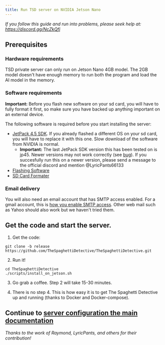 ```yaml
---
title: Run TSD server on NVIDIA Jetson Nano
---
```



*If you follow this guide and run into problems, please seek help at: https://discord.gg/NcZkQfj*

## Prerequisites

### Hardware requirements

TSD private server can only run on Jetson Nano 4GB model. The 2GB model doesn't have enough memory to run both the program and load the AI model in the memory.

### Software requirements

**Important:** Before you flash new software on your sd card, you will have to fully format it first, so make sure you have backed up anything important on an external device.

The following software is required before you start installing the server:

- [JetPack 4.5 SDK](https://developer.nvidia.com/jetpack-sdk-45-archive). If you already flashed a different OS on your sd card, you will have to replace it with this one. Slow download of the software from NVIDIA is normal. 
  - **Important:** The last JetPack SDK version this has been tested on is jp45. Newer versions may not work correctly (see [bug](https://github.com/TheSpaghettiDetective/TheSpaghettiDetective/issues/552)). If you succesfully run this on a newer version, please send a message to the official discord and mention @LyricPants66133
- [Flashing Software](https://www.balena.io/etcher/)
- [SD Card Formater](https://www.sdcard.org/downloads/formatter/)

### Email delivery

You will also need an email account that has SMTP access enabled. For a gmail account, this is [how you enable SMTP access](https://support.google.com/accounts/answer/6010255?hl=en). Other web mail such as Yahoo
should also work but we haven't tried them.

## Get the code and start the server.

1. Get the code:

```
git clone -b release https://github.com/TheSpaghettiDetective/TheSpaghettiDetective.git
```

2. Run it!

```
cd TheSpaghettiDetective
./scripts/install_on_jetson.sh
```

3. Go grab a coffee. Step 2 will take 15-30 minutes.

4. There is no step 4. This is how easy it is to get The Spaghetti Detective up and running (thanks to Docker and Docker-compose).

## Continue to [server configuration the main documentation](../../configure)


*Thanks to the work of Raymond, LyricPants, and others for their contribution!*
